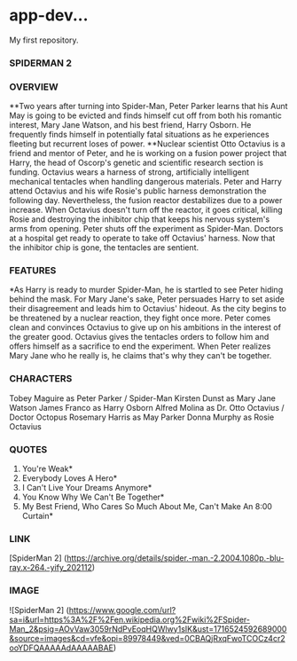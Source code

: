 # app-dev...
My first repository.
### SPIDERMAN 2
### OVERVIEW
**Two years after turning into Spider-Man, Peter Parker learns that his Aunt May is going to be evicted and finds himself cut off from both his romantic interest, Mary Jane Watson, and his best friend, Harry Osborn. He frequently finds himself in potentially fatal situations as he experiences fleeting but recurrent loses of power.
**Nuclear scientist Otto Octavius is a friend and mentor of Peter, and he is working on a fusion power project that Harry, the head of Oscorp's genetic and scientific research section is funding. Octavius wears a harness of strong, artificially intelligent mechanical tentacles when handling dangerous materials. Peter and Harry attend Octavius and his wife Rosie's public harness demonstration the following day. Nevertheless, the fusion reactor destabilizes due to a power increase. When Octavius doesn't turn off the reactor, it goes critical, killing Rosie and destroying the inhibitor chip that keeps his nervous system's arms from opening. Peter shuts off the experiment as Spider-Man. Doctors at a hospital get ready to operate to take off Octavius' harness. Now that the inhibitor chip is gone, the tentacles are sentient.
### FEATURES 
*As Harry is ready to murder Spider-Man, he is startled to see Peter hiding behind the mask. For Mary Jane's sake, Peter persuades Harry to set aside their disagreement and leads him to Octavius' hideout. As the city begins to be threatened by a nuclear reaction, they fight once more. Peter comes clean and convinces Octavius to give up on his ambitions in the interest of the greater good. Octavius gives the tentacles orders to follow him and offers himself as a sacrifice to end the experiment. When Peter realizes Mary Jane who he really is, he claims that's why they can't be together. 
### CHARACTERS
Tobey Maguire as Peter Parker / Spider-Man Kirsten Dunst as Mary Jane Watson James Franco as Harry Osborn Alfred Molina as Dr. Otto Octavius / Doctor Octopus Rosemary Harris as May Parker Donna Murphy as Rosie Octavius
### QUOTES
1.	You're Weak*
2.	Everybody Loves A Hero*
3.	I Can't Live Your Dreams Anymore*
4.	You Know Why We Can't Be Together*
5.	My Best Friend, Who Cares So Much About Me, Can't Make An 8:00 Curtain*
### LINK 
[SpiderMan 2] (https://archive.org/details/spider.-man.-2.2004.1080p.-blu-ray.x-264.-yify_202112) 
### IMAGE
![SpiderMan 2] (https://www.google.com/url?sa=i&url=https%3A%2F%2Fen.wikipedia.org%2Fwiki%2FSpider-Man_2&psig=AOvVaw3059rNdPvEoqHQWlwy1sIK&ust=1716524592689000&source=images&cd=vfe&opi=89978449&ved=0CBAQjRxqFwoTCOCz4cr2ooYDFQAAAAAdAAAAABAE)

